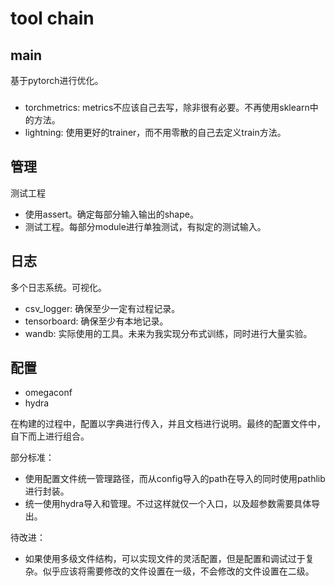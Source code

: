 # tool chain


## main
基于pytorch进行优化。
### 
- torchmetrics: metrics不应该自己去写，除非很有必要。不再使用sklearn中的方法。
- lightning: 使用更好的trainer，而不用零散的自己去定义train方法。


## 管理
测试工程
- 使用assert。确定每部分输入输出的shape。
- 测试工程。每部分module进行单独测试，有拟定的测试输入。


## 日志
多个日志系统。可视化。
- csv_logger: 确保至少一定有过程记录。
- tensorboard: 确保至少有本地记录。
- wandb: 实际使用的工具。未来为我实现分布式训练，同时进行大量实验。

## 配置
- omegaconf
- hydra

在构建的过程中，配置以字典进行传入，并且文档进行说明。最终的配置文件中，自下而上进行组合。

部分标准：
- 使用配置文件统一管理路径，而从config导入的path在导入的同时使用pathlib进行封装。
- 统一使用hydra导入和管理。不过这样就仅一个入口，以及超参数需要具体导出。

待改进：
- 如果使用多级文件结构，可以实现文件的灵活配置，但是配置和调试过于复杂。似乎应该将需要修改的文件设置在一级，不会修改的文件设置在二级。
